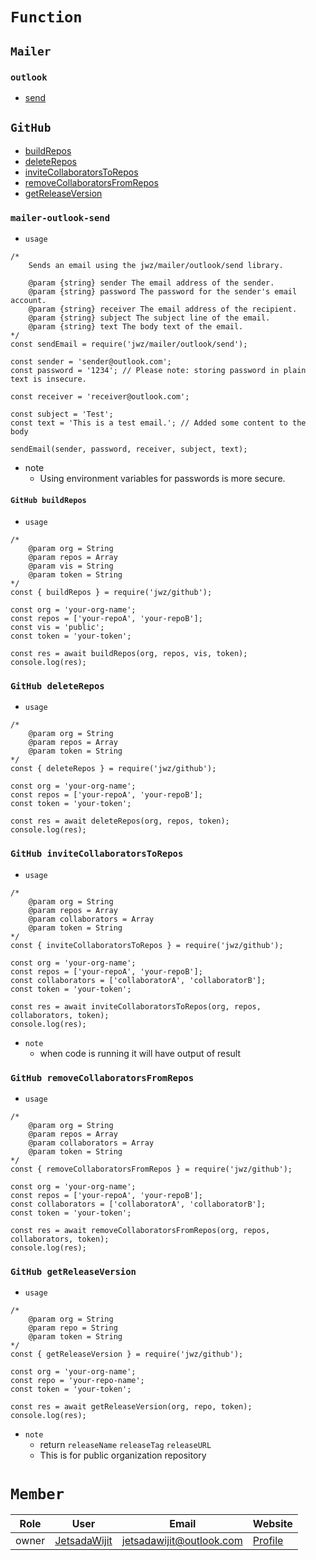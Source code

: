 # `Function`

## `Mailer`

### `outlook`

- [send](#mailer-outlook-send)

## `GitHub`

- [buildRepos](#github-buildrepos)
- [deleteRepos](#github-deleterepos)
- [inviteCollaboratorsToRepos](#github-invitecollaboratorstorepos)
- [removeCollaboratorsFromRepos](#github-removecollaboratorsfromrepos)
- [getReleaseVersion](#github-getreleaseversion)

### `mailer-outlook-send`

- `usage`

```
/*
    Sends an email using the jwz/mailer/outlook/send library.

    @param {string} sender The email address of the sender.
    @param {string} password The password for the sender's email account.
    @param {string} receiver The email address of the recipient.
    @param {string} subject The subject line of the email.
    @param {string} text The body text of the email.
*/
const sendEmail = require('jwz/mailer/outlook/send');

const sender = 'sender@outlook.com';
const password = '1234'; // Please note: storing password in plain text is insecure.

const receiver = 'receiver@outlook.com';

const subject = 'Test';
const text = 'This is a test email.'; // Added some content to the body

sendEmail(sender, password, receiver, subject, text);
```

- note
    - Using environment variables for passwords is more secure.

#### `GitHub buildRepos`

- `usage`

```
/*
    @param org = String
    @param repos = Array
    @param vis = String
    @param token = String
*/
const { buildRepos } = require('jwz/github');

const org = 'your-org-name';
const repos = ['your-repoA', 'your-repoB'];
const vis = 'public';
const token = 'your-token';

const res = await buildRepos(org, repos, vis, token);
console.log(res);
```

### `GitHub deleteRepos`

- `usage`

```
/*
    @param org = String
    @param repos = Array
    @param token = String
*/
const { deleteRepos } = require('jwz/github');

const org = 'your-org-name';
const repos = ['your-repoA', 'your-repoB'];
const token = 'your-token';

const res = await deleteRepos(org, repos, token);
console.log(res);
```

### `GitHub inviteCollaboratorsToRepos`

- `usage`

```
/*
    @param org = String
    @param repos = Array
    @param collaborators = Array
    @param token = String
*/
const { inviteCollaboratorsToRepos } = require('jwz/github');

const org = 'your-org-name';
const repos = ['your-repoA', 'your-repoB'];
const collaborators = ['collaboratorA', 'collaboratorB'];
const token = 'your-token';

const res = await inviteCollaboratorsToRepos(org, repos, collaborators, token);
console.log(res);
```

- `note`
    - when code is running it will have output of result

### `GitHub removeCollaboratorsFromRepos`

- `usage`

```
/*
    @param org = String
    @param repos = Array
    @param collaborators = Array
    @param token = String
*/
const { removeCollaboratorsFromRepos } = require('jwz/github');

const org = 'your-org-name';
const repos = ['your-repoA', 'your-repoB'];
const collaborators = ['collaboratorA', 'collaboratorB'];
const token = 'your-token';

const res = await removeCollaboratorsFromRepos(org, repos, collaborators, token);
console.log(res);
```

### `GitHub getReleaseVersion`

- `usage`

```
/*
    @param org = String
    @param repo = String
    @param token = String
*/
const { getReleaseVersion } = require('jwz/github');

const org = 'your-org-name';
const repo = 'your-repo-name';
const token = 'your-token';

const res = await getReleaseVersion(org, repo, token);
console.log(res);
```

- `note`
    - return `releaseName` `releaseTag` `releaseURL`
    - This is for public organization repository
# `Member`

|Role|User|Email|Website|
|-|-|-|-|
|owner|[JetsadaWijit](https://github.com/JetsadaWijit)|jetsadawijit@outlook.com|[Profile](https://jetsadawijit.github.io)|
